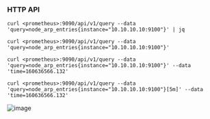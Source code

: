 ### HTTP API
```
curl <prometheus>:9090/api/v1/query --data 'query=node_arp_entries{instance="10.10.10.10:9100"}' | jq

curl <prometheus>:9090/api/v1/query --data 'query=node_arp_entries{instance="10.10.10.10:9100"}'

curl <prometheus>:9090/api/v1/query --data 'query=node_arp_entries{instance="10.10.10.10:9100"}' --data 'time=160636566.132'

curl <prometheus>:9090/api/v1/query --data 'query=node_arp_entries{instance="10.10.10.10:9100"}[5m]' --data 'time=160636566.132'
```
![image](https://user-images.githubusercontent.com/3519706/214004380-019b59fd-2477-425e-b0b3-97c4991595fa.png)
